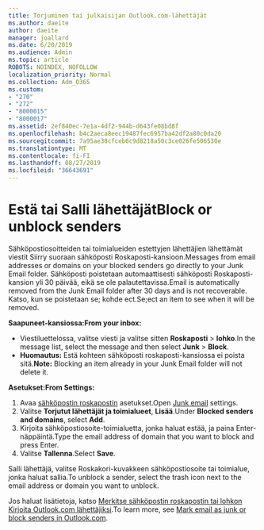 ```yaml
---
title: Torjuminen tai julkaisijan Outlook.com-lähettäjät
ms.author: daeite
author: daeite
manager: joallard
ms.date: 6/20/2019
ms.audience: Admin
ms.topic: article
ROBOTS: NOINDEX, NOFOLLOW
localization_priority: Normal
ms.collection: Adm_O365
ms.custom:
- "270"
- "272"
- "8000015"
- "8000017"
ms.assetid: 2ef840ec-7e1a-4df2-944b-d643fe08bd8f
ms.openlocfilehash: b4c2aeca8eec19487fec6957ba42df2a80c0da20
ms.sourcegitcommit: 7a95ae38cfceb6c9d8218a50c3ce026fe506530e
ms.translationtype: MT
ms.contentlocale: fi-FI
ms.lasthandoff: 08/27/2019
ms.locfileid: "36643691"
---
```

# <a name="block-or-unblock-senders"></a><span data-ttu-id="9d5fa-102">Estä tai Salli lähettäjät</span><span class="sxs-lookup"><span data-stu-id="9d5fa-102">Block or unblock senders</span></span>

<span data-ttu-id="9d5fa-103">Sähköpostiosoitteiden tai toimialueiden estettyjen lähettäjien lähettämät viestit Siirry suoraan sähköposti Roskaposti-kansioon.</span><span class="sxs-lookup"><span data-stu-id="9d5fa-103">Messages from email addresses or domains on your blocked senders go directly to your Junk Email folder.</span></span> <span data-ttu-id="9d5fa-104">Sähköposti poistetaan automaattisesti sähköposti Roskaposti-kansion yli 30 päivää, eikä se ole palautettavissa.</span><span class="sxs-lookup"><span data-stu-id="9d5fa-104">Email is automatically removed from the Junk Email folder after 30 days and is not recoverable.</span></span> <span data-ttu-id="9d5fa-105">Katso, kun se poistetaan se; kohde ect.</span><span class="sxs-lookup"><span data-stu-id="9d5fa-105">Se;ect an item to see when it will be removed.</span></span>

<span data-ttu-id="9d5fa-106">**Saapuneet-kansiossa:**</span><span class="sxs-lookup"><span data-stu-id="9d5fa-106">**From your inbox:**</span></span>

- <span data-ttu-id="9d5fa-107">Viestiluettelossa, valitse viesti ja valitse sitten **Roskaposti** > **lohko**.</span><span class="sxs-lookup"><span data-stu-id="9d5fa-107">In the message list, select the message and then select **Junk** > **Block**.</span></span>
- <span data-ttu-id="9d5fa-108">**Huomautus:** Estä kohteen sähköposti roskaposti-kansiossa ei poista sitä.</span><span class="sxs-lookup"><span data-stu-id="9d5fa-108">**Note:** Blocking an item already in your Junk Email folder will not delete it.</span></span>

<span data-ttu-id="9d5fa-109">**Asetukset:**</span><span class="sxs-lookup"><span data-stu-id="9d5fa-109">**From Settings:**</span></span>

1. <span data-ttu-id="9d5fa-110">Avaa [sähköpostin roskapostin](https://outlook.live.com/mail/options/mail/junkEmail) asetukset.</span><span class="sxs-lookup"><span data-stu-id="9d5fa-110">Open [Junk email](https://outlook.live.com/mail/options/mail/junkEmail) settings.</span></span>
2. <span data-ttu-id="9d5fa-111">Valitse **Torjutut lähettäjät ja toimialueet**, **Lisää**.</span><span class="sxs-lookup"><span data-stu-id="9d5fa-111">Under **Blocked senders and domains**, select **Add**.</span></span>
3. <span data-ttu-id="9d5fa-112">Kirjoita sähköpostiosoite-toimialuetta, jonka haluat estää, ja paina Enter-näppäintä.</span><span class="sxs-lookup"><span data-stu-id="9d5fa-112">Type the email address of domain that you want to block and press Enter.</span></span>
4. <span data-ttu-id="9d5fa-113">Valitse **Tallenna**.</span><span class="sxs-lookup"><span data-stu-id="9d5fa-113">Select **Save**.</span></span>

<span data-ttu-id="9d5fa-114">Salli lähettäjä, valitse Roskakori-kuvakkeen sähköpostiosoite tai toimialue, jonka haluat sallia.</span><span class="sxs-lookup"><span data-stu-id="9d5fa-114">To unblock a sender, select the trash icon next to the email address or domain you want to unblock.</span></span>

<span data-ttu-id="9d5fa-115">Jos haluat lisätietoja, katso [Merkitse sähköpostin roskapostin tai lohkon Kirjoita Outlook.com lähettäjiksi](https://support.office.com/article/a3ece97b-82f8-4a5e-9ac3-e92fa6427ae4?wt.mc_id=Office_Outlook_com_Alchemy).</span><span class="sxs-lookup"><span data-stu-id="9d5fa-115">To learn more, see [Mark email as junk or block senders in Outlook.com](https://support.office.com/article/a3ece97b-82f8-4a5e-9ac3-e92fa6427ae4?wt.mc_id=Office_Outlook_com_Alchemy).</span></span>